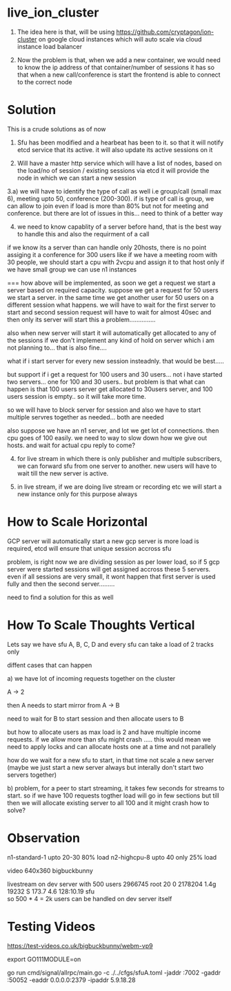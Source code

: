 # live_ion_cluster

1) The idea here is that, will be using https://github.com/cryptagon/ion-cluster on google cloud instances which will auto scale via cloud instance load balancer

2) Now the problem is that, when we add a new container, we would need to know the ip address of that container/number of sessions it has so that when a new call/conference
is start the frontend is able to connect to the correct node

Solution 
================

This is a crude solutions as of now

1) Sfu has been modified and a hearbeat has been to it. so that it will notify etcd service that its active. it will also 
update its active sessions on it

2) Will have a master http service which will have a list of nodes, based on the load/no of session / existing sessions via etcd it will provide 
the node in which we can start a new session

3.a) we will have to identify the type of call as well i.e group/call (small max 6), meeting upto 50, conference (200-300). if is type of call is group, we can allow to join even if load is more than 80% but not for meeting and conference. but there are lot of issues in this... need to think of a better way

4) we need to know capablity of a server before hand, that is the best way to handle this and also the requirment of a call

if we know its a server than can handle only 20hosts, there is no point assiging it a conference for 300 users
like if we have a meeting room with 30 people, we should start a cpu with 2vcpu and assign it to that host only
if we have small group we can use n1 instances

===  how above will be implemented, as soon we get a request we start a server based on required capacity. suppose we get a request for 50 users we start a server. in the same time we get another user for 50 users on a different session what happens. we will have to wait for the first server to start and second session request will have to wait for almost 40sec and then only its server will start this a problem...............

also when new server will start it will automatically get allocated to any of the sessions if we don't implement any kind of hold on server which i am not planning to... that is also fine.... 

what if i start server for every new session insteadnly. that would be best..... 

but support if i get a request for 100 users and 30 users... not i have started two servers... one for 100 and 30 users.. 
but problem is that what can happen is that 100 users server get allocated to 30users server, and 100 users session is empty.. so it will take more time.

so we will have to block server for session and also we have to start multiple servres together as needed...
both are needed


also suppose we have an n1 server, and lot we get lot of connections. then cpu goes of 100 easily.
we need to way to slow down how we give out hosts. and wait for actual cpu reply to come?


4) for live stream in which there is only publisher and multiple subscribers, we can forward sfu from one server to another. new users will have to wait till the new server is active. 

5) in live stream, if we are doing live stream or recording etc we will start a new instance only for this purpose always


How to Scale Horizontal
========================

GCP server will automatically start a new gcp server is more load is required, etcd will ensure that unique session accross sfu

problem, is right now we are dividing session as per lower load, so if 5 gcp server were started sessions will get assigned accross these 5 servers. even if all sessions are very small, it wont happen that first server is used fully and then the second server......... 

need to find a solution for this as well



How To Scale Thoughts Vertical
===============================

Lets say we have sfu A, B, C, D and every sfu can take a load of 2 tracks only

diffent cases that can happen

a) we have lot of incoming requests together on the cluster

A -> 2

then A needs to start mirror from A -> B

need to wait for B to start session and then allocate users to B

but how to allocate users as max load is 2 and have multiple income requests. if we allow more than sfu might crash
.....
this would mean we need to apply locks and can allocate hosts one at a time and not parallely

how do we wait for a new sfu to start, in that time not scale a new server (maybe we just start a new server always but interally don't start two servers together)


b) problem, for a peer to start streaming, it takes few seconds for streams to start. so if we have 100 requests togther load will go in few sections but till then we will allocate existing server to all 100 and it might crash how to solve?

Observation
==============

n1-standard-1 upto 20-30 80% load
n2-highcpu-8  upto 40 only 25% load

video 640x360 bigbuckbunny


livestream on dev server with 500 users
2966745 root      20   0 2178204   1.4g  19232 S 173.7   4.6 128:10.19 sfu       
so 500 * 4 = 2k users can be handled on dev server itself


Testing Videos
================
https://test-videos.co.uk/bigbuckbunny/webm-vp9


export GO111MODULE=on


go run cmd/signal/allrpc/main.go -c ./../cfgs/sfuA.toml -jaddr :7002 -gaddr :50052 -eaddr 0.0.0.0:2379 -ipaddr 5.9.18.28